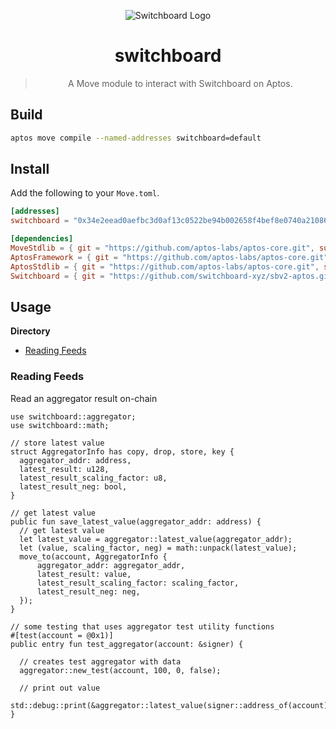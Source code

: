 <div align="center">

![Switchboard Logo](https://github.com/switchboard-xyz/sbv2-core/raw/main/website/static/img/icons/switchboard/avatar.png)

# switchboard

> A Move module to interact with Switchboard on Aptos.

</div>

## Build

```bash
aptos move compile --named-addresses switchboard=default
```

## Install

Add the following to your `Move.toml`.

```toml
[addresses]
switchboard = "0x34e2eead0aefbc3d0af13c0522be94b002658f4bef8e0740a21086d22236ad77"

[dependencies]
MoveStdlib = { git = "https://github.com/aptos-labs/aptos-core.git", subdir = "aptos-move/framework/move-stdlib/", rev = "mainnet" }
AptosFramework = { git = "https://github.com/aptos-labs/aptos-core.git", subdir = "aptos-move/framework/aptos-framework/", rev = "mainnet" }
AptosStdlib = { git = "https://github.com/aptos-labs/aptos-core.git", subdir = "aptos-move/framework/aptos-stdlib/", rev = "mainnet" }
Switchboard = { git = "https://github.com/switchboard-xyz/sbv2-aptos.git", subdir = "move/mainnet/switchboard/", rev = "main" }
```

## Usage

**Directory**

- [Reading Feeds](#reading-feeds)

### Reading Feeds

Read an aggregator result on-chain

```move
use switchboard::aggregator;
use switchboard::math;

// store latest value
struct AggregatorInfo has copy, drop, store, key {
  aggregator_addr: address,
  latest_result: u128,
  latest_result_scaling_factor: u8,
  latest_result_neg: bool,
}

// get latest value
public fun save_latest_value(aggregator_addr: address) {
  // get latest value
  let latest_value = aggregator::latest_value(aggregator_addr);
  let (value, scaling_factor, neg) = math::unpack(latest_value);
  move_to(account, AggregatorInfo {
      aggregator_addr: aggregator_addr,
      latest_result: value,
      latest_result_scaling_factor: scaling_factor,
      latest_result_neg: neg,
  });
}

// some testing that uses aggregator test utility functions
#[test(account = @0x1)]
public entry fun test_aggregator(account: &signer) {

  // creates test aggregator with data
  aggregator::new_test(account, 100, 0, false);

  // print out value
  std::debug::print(&aggregator::latest_value(signer::address_of(account)));
}
```
